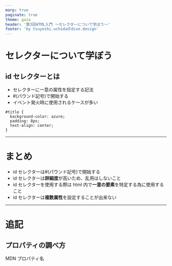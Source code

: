 ```yaml
---
marp: true
paginate: true
theme: gaia
header: '第3回HTML入門 ～セレクターについて学ぼう～'
footer: 'by tsuyoshi.uchida＠dive.design'
---
```


# セレクターについて学ぼう

## id セレクターとは

- セレクターに一意の属性を指定する記法
- #(パウンド記号)で開始する
- イベント発火時に使用されるケースが多い

```
#title {
  background-color: azure;
  padding: 8px;
  text-align: center;
}
```

---

# まとめ

- id セレクターは#(パウンド記号)で開始する
- id セレクターは**詳細度**が高いため、乱用はしないこと
- id セレクターを使用する際は html 内で**一意の要素**を特定する為に使用すること
- id セレクターは**複数属性**を設定することが出来ない

---

# 追記

## プロパティの調べ方

MDN プロパティ名

